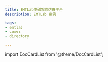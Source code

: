 ```yaml
---
title: EMTLab电磁暂态仿真平台
description: EMTLab 案例

tags:
- emtlab
- cases
- directory

---
```


import DocCardList from '@theme/DocCardList';

<DocCardList />